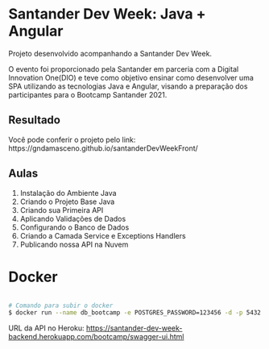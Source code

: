 # Santander Dev Week: Java + Angular

<p>
Projeto desenvolvido acompanhando a Santander Dev Week.
</p>
<p>
O evento foi proporcionado pela Santander em parceria com a Digital Innovation One(DIO) e teve como objetivo ensinar como desenvolver uma SPA utilizando as tecnologias Java e Angular, visando a preparação dos participantes para o Bootcamp Santander 2021.
</p>

## Resultado

<p>
Você pode conferir o projeto pelo link: https://gndamasceno.github.io/santanderDevWeekFront/
</p>

## Aulas

1. Instalação do Ambiente Java
1. Criando o Projeto Base Java
1. Criando sua Primeira API
1. Aplicando Validações de Dados
1. Configurando o Banco de Dados
1. Criando a Camada Service e Exceptions Handlers
1. Publicando nossa API na Nuvem

# Docker

```bash

# Comando para subir o docker
$ docker run --name db_bootcamp -e POSTGRES_PASSWORD=123456 -d -p 5432:5432 postgres

```

URL da API no Heroku: https://santander-dev-week-backend.herokuapp.com/bootcamp/swagger-ui.html
